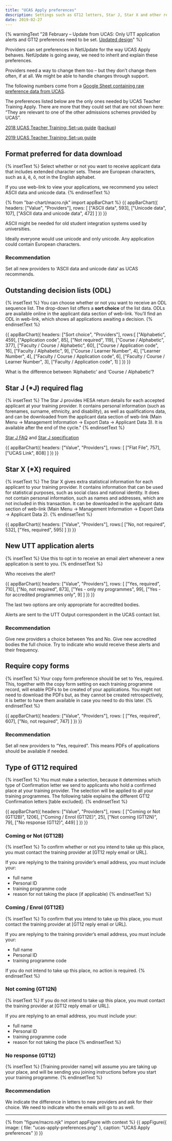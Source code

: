 ```yaml
---
title: "UCAS Apply preferences"
description: Settings such as GT12 letters, Star J, Star X and other requirements.
date: 2019-02-27
---
```


{% warningText "28 February – Update from UCAS: Only UTT application alerts and GT12 preferences need to be set. [Updated design](/publish-teacher-training-courses/ucas-apply-preferences-2)" %}

Providers can set preferences in NetUpdate for the way UCAS Apply behaves. NetUpdate is going away, we need to inherit and explain these preferences.

Providers need a way to change them too – but they don’t change them often, if at all. We might be able to handle changes through support.

The following numbers come from a [Google Sheet containing raw preference data from UCAS](https://docs.google.com/spreadsheets/d/11YlO-_mbXoBMdZq2rPFiu6-Api4CHHYHiza41grj94A/).

The preferences listed below are the only ones needed by UCAS Teacher Training Apply. There are more that they could set that are not shown here: “They are relevant to one of the other admissions schemes provided by UCAS”.

[2018 UCAS Teacher Training: Set-up guide](https://www.ucas.com/file/115581/download?token=mv-G6P53) ([backup](/documents/utt-set-up-guide.pdf))

[2019 UCAS Teacher Training: Set-up guide](/documents/ucas-teacher-training-set-up-guide-2019.pdf)

## Format preferred for data download

{% insetText %}
Select whether or not you want to receive applicant data that includes extended character sets. These are European characters, such as á, ë, õ, not in the English alphabet.

If you use web-link to view your applications, we recommend you select ASCll data and unicode data.
{% endinsetText %}

{% from "bar-chart/macro.njk" import appBarChart %}
{{ appBarChart({
  headers: ["Value", "Providers"],
  rows: [
    ["ASCII data", 593],
    ["Unicode data", 107],
    ["ASCII data and unicode data", 472]
  ]
}) }}

ASCII might be needed for old student integration systems used by universities.

Ideally everyone would use unicode and only unicode. Any application could contain European characters.

### Recommendation

Set all new providers to ‘ASCII data and unicode data’ as UCAS recommends.

## Outstanding decision lists (ODL)

{% insetText %}
You can choose whether or not you want to receive an ODL sequence list. The drop-down list offers a **sort choice** of the list data. ODLs are available online in the applicant data section of web-link. You’ll find an ODL in web-link, which shows all applications awaiting a decision.
{% endinsetText %}

{{ appBarChart({
  headers: ["Sort choice", "Providers"],
  rows:[
    ["Alphabetic", 459],
    ["Application code", 85],
    ["Not required", 119],
    ["Course / Alphabetic", 377],
    ["Faculty / Course / Alphabetic", 60],
    ["Course / Application code", 16],
    ["Faculty / Alphabetic", 9],
    ["Course / Learner Number", 4],
    ["Learner Number", 4],
    ["Faculty / Course / Application code", 6],
    ["Faculty / Course / Learner Number", 3],
    ["Faculty / Application code", 1]
  ]
}) }}

What is the difference between ‘Alphabetic’ and ‘Course / Alphabetic’?

## Star J (*J) required flag

{% insetText %}
The Star J provides HESA return details for each accepted applicant at your training provider. It contains personal information (such as forenames, surname, ethnicity, and disability), as well as qualifications data, and can be downloaded from the applicant data section of web-link (Main Menu → Management Information → Export Data → Applicant Data 3). It is available after the end of the cycle."
{% endinsetText %}

[Star J FAQ](https://www.hesa.ac.uk/collection/c16051/starj) and [Star J specification](https://www.hesa.ac.uk/collection/c17051/starj_specification.pdf)

{{ appBarChart({
  headers: ["Value", "Providers"],
  rows: [
    ["Flat File", 757],
    ["UCAS Link", 808]
  ]
}) }}

## Star X (*X) required

{% insetText %}
The Star X gives extra statistical information for each applicant to your training provider. It contains information that can be used for statistical purposes, such as social class and national identity. It does not contain personal information, such as names and addresses, which are not included in this transaction. It can be downloaded in the applicant data section of web-link (Main Menu → Management Information → Export Data → Applicant Data 2).
{% endinsetText %}

{{ appBarChart({
  headers: ["Value", "Providers"],
  rows:[
    ["No, not required", 532],
    ["Yes, required", 595]
  ]
}) }}

## New UTT application alerts

{% insetText %}
Use this to opt in to receive an email alert whenever a new application is sent to you.
{% endinsetText %}

Who receives the alert?

{{ appBarChart({
  headers: ["Value", "Providers"],
  rows: [
    ["Yes, required", 710],
    ["No, not required", 873],
    ["Yes - only my programmes", 99],
    ["Yes - for accredited programmes only", 9]
  ]
}) }}

The last two options are only appropriate for accredited bodies.

Alerts are sent to the UTT Output correspondent in the UCAS contact list.

### Recommendation

Give new providers a choice between Yes and No. Give new accredited bodies the full choice. Try to indicate who would receive these alerts and their frequency.

## Require copy forms

{% insetText %}
Your copy form preference should be set to Yes, required. This, together with the copy form setting on each training programme record, will enable PDFs to be created of your applications. You might not need to download the PDFs but, as they cannot be created retrospectively, it is better to have them available in case you need to do this later.
{% endinsetText %}

{{ appBarChart({
  headers: ["Value", "Providers"],
  rows: [
    ["Yes, required", 607],
    ["No, not required", 747]
  ]
}) }}

### Recommendation

Set all new providers to “Yes, required”. This means PDFs of applications should be available if needed.

## Type of GT12 required

{% insetText %}
You must make a selection, because it determines which type of Confirmation letter we send to applicants who hold a confirmed place at your training provider. The selection will be applied to all your training programmes. The following table explains the different GT12 Confirmation letters [table excluded].
{% endinsetText %}

{{ appBarChart({
  headers: ["Value", "Providers"],
  rows: [
    ["Coming or Not (GT12B)", 1206],
    ["Coming / Enrol (GT12E)", 25],
    ["Not coming (GT12N)", 79],
    ["No response (GT12)", 449]
  ]
}) }}

### Coming or Not (GT12B)

{% insetText %}
To confirm whether or not you intend to take up this place, you must contact the training provider at [GT12 reply email or URL].

If you are replying to the training provider’s email address, you must include your:

* full name
* Personal ID
* training programme code
* reason for not taking the place (if applicable)
{% endinsetText %}

### Coming / Enrol (GT12E)

{% insetText %}
To confirm that you intend to take up this place, you must contact the training provider at [GT12 reply email or URL].

If you are replying to the training provider’s email address, you must include your:

* full name
* Personal ID
* training programme code

If you do not intend to take up this place, no action is required.
{% endinsetText %}

### Not coming (GT12N)

{% insetText %}
If you do not intend to take up this place, you must contact the training provider at [GT12 reply email or URL].

If you are replying to an email address, you must include your:

* full name
* Personal ID
* training programme code
* reason for not taking the place
{% endinsetText %}

### No response (GT12)

{% insetText %}
[Training provider name] will assume you are taking up your place, and will be sending you joining instructions before you start your training programme.
{% endinsetText %}

### Recommendation

We indicate the difference in letters to new providers and ask for their choice. We need to indicate who the emails will go to as well.

* * *

{% from "figure/macro.njk" import appFigure with context %}
{{ appFigure({
  image: {
    file: "ucas-apply-preferences.png"
  },
  caption: "UCAS Apply preferences"
}) }}
